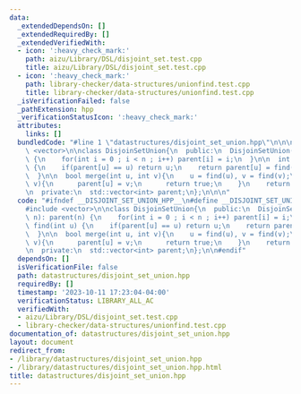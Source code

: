 ```yaml
---
data:
  _extendedDependsOn: []
  _extendedRequiredBy: []
  _extendedVerifiedWith:
  - icon: ':heavy_check_mark:'
    path: aizu/Library/DSL/disjoint_set.test.cpp
    title: aizu/Library/DSL/disjoint_set.test.cpp
  - icon: ':heavy_check_mark:'
    path: library-checker/data-structures/unionfind.test.cpp
    title: library-checker/data-structures/unionfind.test.cpp
  _isVerificationFailed: false
  _pathExtension: hpp
  _verificationStatusIcon: ':heavy_check_mark:'
  attributes:
    links: []
  bundledCode: "#line 1 \"datastructures/disjoint_set_union.hpp\"\n\n\n\n#include\
    \ <vector>\n\nclass DisjoinSetUnion{\n  public:\n  DisjoinSetUnion(int n): parent(n)\
    \ {\n    for(int i = 0 ; i < n ; i++) parent[i] = i;\n  }\n\n  int find(int u)\
    \ {\n    if(parent[u] == u) return u;\n    return parent[u] = find(parent[u]);\n\
    \  }\n\n  bool merge(int u, int v){\n    u = find(u), v = find(v);\n    if(u !=\
    \ v){\n      parent[u] = v;\n      return true;\n    }\n    return false;\n  }\n\
    \n  private:\n  std::vector<int> parent;\n};\n\n\n"
  code: "#ifndef __DISJOINT_SET_UNION_HPP__\n#define __DISJOINT_SET_UNION_HPP__\n\n\
    #include <vector>\n\nclass DisjoinSetUnion{\n  public:\n  DisjoinSetUnion(int\
    \ n): parent(n) {\n    for(int i = 0 ; i < n ; i++) parent[i] = i;\n  }\n\n  int\
    \ find(int u) {\n    if(parent[u] == u) return u;\n    return parent[u] = find(parent[u]);\n\
    \  }\n\n  bool merge(int u, int v){\n    u = find(u), v = find(v);\n    if(u !=\
    \ v){\n      parent[u] = v;\n      return true;\n    }\n    return false;\n  }\n\
    \n  private:\n  std::vector<int> parent;\n};\n\n#endif"
  dependsOn: []
  isVerificationFile: false
  path: datastructures/disjoint_set_union.hpp
  requiredBy: []
  timestamp: '2023-10-11 17:23:04-04:00'
  verificationStatus: LIBRARY_ALL_AC
  verifiedWith:
  - aizu/Library/DSL/disjoint_set.test.cpp
  - library-checker/data-structures/unionfind.test.cpp
documentation_of: datastructures/disjoint_set_union.hpp
layout: document
redirect_from:
- /library/datastructures/disjoint_set_union.hpp
- /library/datastructures/disjoint_set_union.hpp.html
title: datastructures/disjoint_set_union.hpp
---
```

